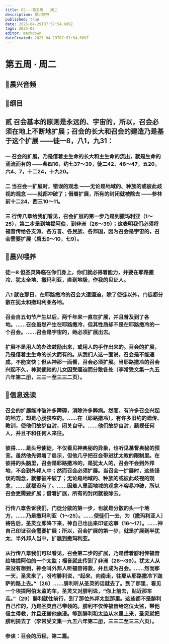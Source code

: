 ```yaml
---
title: 02---第五周 · 周二
description: 晨兴喂养
published: true
date: 2025-04-29T07:57:54.609Z
tags: 2025-02
editor: markdown
dateCreated: 2025-04-29T07:57:54.609Z
---
```


# 第五周 · 周二
## 🎵晨兴音频

## 📖纲目

## 贰   召会基本的原则是永远的、宇宙的，所以，召会必须在地上不断地扩展；召会的长大和召会的建造乃是基于这个扩展 ——徒一8，八1，九31：

### 一   召会的扩展，乃是借着主生命的长大和主生命的流出，就是生命的涌流而有的 ——弗四16，约七37～39，徒二42、46～47，五20，六4、7，十二24，十九20。

### 二   当召会一扩展时，错误的观念 ——无论是地域的、种族的或彼此歧视的观念 ——就都冲破了；借着扩展，所有的封闭就被除去 ——参林前十二24，西三10～11。

### 三   行传八章给我们看见，召会扩展的第一步乃是到撒玛利亚（1～25），第二步是到埃提阿伯，到非洲（26～39）；这表明我们必须将福音传给各支派、各方言、各民族、各邦国，因为召会是宇宙的，召会需要扩展（启五9～10，七9）。

## 📖晨兴喂养

### 徒一8    但圣灵降临在你们身上，你们就必得着能力，并要在耶路撒冷、犹太全地、撒玛利亚，直到地极，作我的见证人。

### 八1    就在那日，在耶路撒冷的召会大遭逼迫，除了使徒以外，门徒都分散在犹太和撒玛利亚各地。

### 召会自五旬节产生以后，两千年来一直在扩展，并且普及到了各地。……召会虽然产生在耶路撒冷，但其性质却不是在耶路撒冷的一个召会。……召会是宇宙的，她必须扩展出去。

### 扩展不是用人的办法鼓励出来，或用人的手作出来的。召会的扩展，乃是借着主生命的长大而有的。从我们人这一面说，召会是不能速成，不能贪快；但从神那一面看，召会必须扩展。当耶路撒冷的召会兴起不久，神就使祂的儿女因受逼迫而分散各处（李常受文集一九五六年第二册，三三一至三三二页）。

## 📖信息选读

### 召会的扩展能冲破许多障碍，消除许多弊病。然而，有许多召会兴起的地方，却是心肠狭窄的。……在〔耶路撒冷〕，有许多旧约的遗传、教训，使他们故步自封，闭关自守。……他们故步自封，藐视任何人，并且不和任何人来往。

### 彼得……是头号使徒，不仅看见神奥秘的异象，也听见基督奥秘的预言。虽然他先得着了启示，但他几乎把召会带进犹太教的限制里。在彼得的头脑里，召会是耶路撒冷的，是犹太人的，召会不会到外邦地，不会到外邦人中；然而召会必须扩展。当召会一扩展时，这些错误的观念，就都被冲破了；无论是地域的、种族的或彼此歧视的观念，……就都没有了。……因着人里面地域的观念不容易冲破，所以召会更需要扩展；借着扩展，所有的封闭就被除去。

### 行传八章告诉我们，门徒分散的第一步，也就是分散的头一个地方，……乃是撒玛利亚（1～25）。……使徒们一去，为〔撒玛利亚人〕祷告后，圣灵立即降下来，神自己也出来印证这事（16～17）。……神自己印证召会需要扩展；所以，召会扩展的第一步，就是扩展到半犹太、半外邦人当中，扩展到撒玛利亚。

### 从行传八章我们可以看见，召会第二步的扩展，乃是借着腓利传福音给埃提阿伯的一个太监；福音就此传到了非洲（26～39）。犹太人从来没有想到，神会叫外邦人听福音得救，并且成为召会。……然而那一天，圣灵来了，吩咐腓利说，“起来，向南走，往那从耶路撒冷下迦萨的路上去。”〔26〕……腓利听从圣灵的话就去了。到了那里，看见一个埃提阿伯太监的车，圣灵又对腓利说，“你上前去，贴近那车走。”〔29〕腓利就往前行，到了那位外邦太监那里。这些都不是腓利自己作的，乃是圣灵自己带领的。腓利不仅传福音给这位太监，带他信主得救，并且还替他施浸。等到腓利和太监从水里上来，圣灵就把腓利提去了（李常受文集一九五六年第二册，三三二至三三六页）。

### 参读：召会的历程，第二篇。
